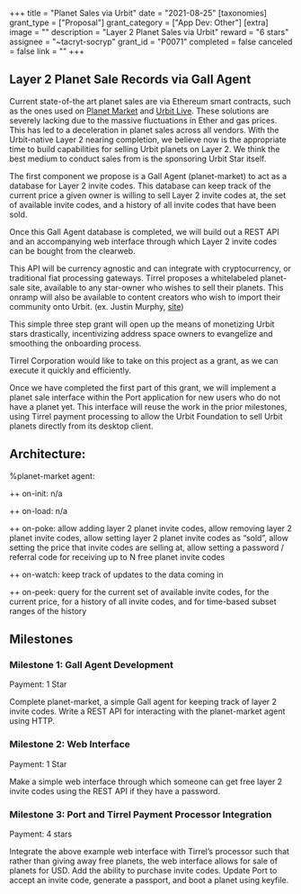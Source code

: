 +++
title = "Planet Sales via Urbit"
date = "2021-08-25"
[taxonomies]
grant_type = ["Proposal"]
grant_category = ["App Dev: Other"]
[extra]
image = ""
description = "Layer 2 Planet Sales via Urbit"
reward = "6 stars"
assignee = "~tacryt-socryp"
grant_id = "P0071"
completed = false
canceled = false
link = ""
+++

## Layer 2 Planet Sale Records via Gall Agent

Current state-of-the art planet sales are via Ethereum smart contracts, such as the ones used on [Planet Market](https://planet.market) and [Urbit Live](https://urbit.live). These solutions are severely lacking due to the massive fluctuations in Ether and gas prices. This has led to a deceleration in planet sales across all vendors. With the Urbit-native Layer 2 nearing completion, we believe now is the appropriate time to build capabilities for selling Urbit planets on Layer 2. We think the best medium to conduct sales from is the sponsoring Urbit Star itself.

The first component we propose is a Gall Agent (planet-market) to act as a database for Layer 2 invite codes. This database can keep track of the current price a given owner is willing to sell Layer 2 invite codes at, the set of available invite codes, and a history of all invite codes that have been sold.

Once this Gall Agent database is completed, we will build out a REST API and an accompanying web interface through which Layer 2 invite codes can be bought from the clearweb.

This API will be currency agnostic and can integrate with cryptocurrency, or traditional fiat processing gateways. Tirrel proposes a whitelabeled planet-sale site, available to any star-owner who wishes to sell their planets. This onramp will also be available to content creators who wish to import their community onto Urbit. (ex. Justin Murphy, [site](https://exit.otherlife.co))

This simple three step grant will open up the means of monetizing Urbit stars drastically, incentivizing address space owners to evangelize and smoothing the onboarding process.

Tirrel Corporation would like to take on this project as a grant, as we can execute it quickly and efficiently.

Once we have completed the first part of this grant, we will implement a planet sale interface within the Port application for new users who do not have a planet yet. This interface will reuse the work in the prior milestones, using Tirrel payment processing to allow the Urbit Foundation to sell Urbit planets directly from its desktop client.

## Architecture:

%planet-market agent:

++ on-init: n/a

++ on-load: n/a

++ on-poke: allow adding layer 2 planet invite codes, allow removing layer 2 planet invite codes, allow setting layer 2 planet invite codes as “sold”, allow setting the price that invite codes are selling at, allow setting a password / referral code for receiving up to N free planet invite codes

++ on-watch: keep track of updates to the data coming in

++ on-peek: query for the current set of available invite codes, for the current price, for a history of all invite codes, and for time-based subset ranges of the history

## Milestones

### Milestone 1: Gall Agent Development

Payment: 1 Star

Complete planet-market, a simple Gall agent for keeping track of layer 2 invite codes. Write a REST API for interacting with the planet-market agent using HTTP.

### Milestone 2: Web Interface

Payment: 1 Star

Make a simple web interface through which someone can get free layer 2 invite codes using the REST API if they have a password.

### Milestone 3: Port and Tirrel Payment Processor Integration

Payment: 4 stars

Integrate the above example web interface with Tirrel’s processor such that rather than giving away free planets, the web interface allows for sale of planets for USD. Add the ability to purchase invite codes. Update Port to accept an invite code, generate a passport, and boot a planet using keyfile.
